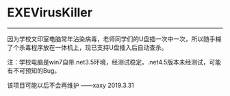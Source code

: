 # EXEVirusKiller
---
因为学校文印室电脑常年沾染病毒，老师同学们的U盘插一次中一次，所以随手糊了个杀毒程序放在一体机上，现已支持U盘插入后自动查杀。


注：学校电脑是win7自带.net3.5环境，经测试稳定。.net4.5版本未经测试，可能有不可预知的Bug。


该项目可能以后不会再维护  ——xaxy 2019.3.31